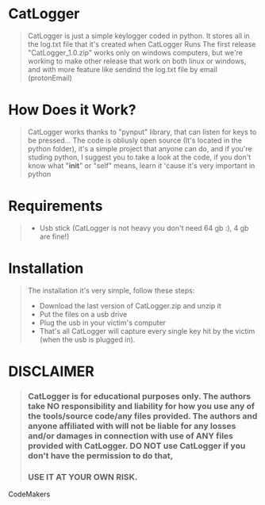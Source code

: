 # CatLogger
> CatLogger is just a simple keylogger coded in python.
> It stores all in the log.txt file that it's created when CatLogger Runs
> The first release "CatLogger_1.0.zip" works only on windows computers, but we're working to make other release that work on both linux or windows, and with more feature like sendind the log.txt file by email (protonEmail)

# How Does it Work?
> CatLogger works thanks to "pynput" library, that can listen for keys to be pressed...
> The code is obliusly open source (It's located in the python folder), it's a simple project that anyone can do, and if you're studing python, I suggest you to take a look at the code, if you don't know what "__init__" or "self" means, learn it 'cause it's very important in python

# Requirements
> - Usb stick (CatLogger is not heavy you don't need 64 gb :), 4 gb are fine!)

# Installation
> The installation it's very simple, follow these steps:
> - Download the last version of CatLogger.zip and unzip it
> - Put the files on a usb drive
> - Plug the usb in your victim's computer
> - That's all
> CatLogger will capture every single key hit by the victim (when the usb is plugged in).

# DISCLAIMER
> ### CatLogger is for educational purposes only. The authors take NO responsibility and liability for how you use any of the tools/source code/any files provided. The authors and anyone affiliated with will not be liable for any losses and/or damages in connection with use of ANY files provided with CatLogger. DO NOT use CatLogger if you don't have the permission to do that,
> ### USE IT AT YOUR OWN RISK.

CodeMakers
